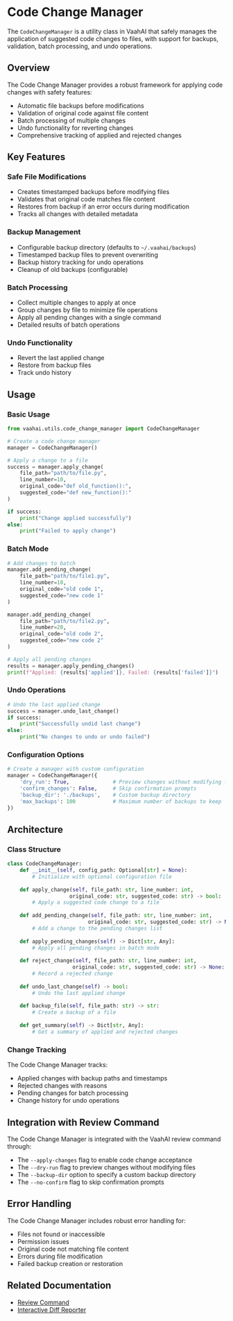 # Code Change Manager

The `CodeChangeManager` is a utility class in VaahAI that safely manages the application of suggested code changes to files, with support for backups, validation, batch processing, and undo operations.

## Overview

The Code Change Manager provides a robust framework for applying code changes with safety features:
- Automatic file backups before modifications
- Validation of original code against file content
- Batch processing of multiple changes
- Undo functionality for reverting changes
- Comprehensive tracking of applied and rejected changes

## Key Features

### Safe File Modifications

- Creates timestamped backups before modifying files
- Validates that original code matches file content
- Restores from backup if an error occurs during modification
- Tracks all changes with detailed metadata

### Backup Management

- Configurable backup directory (defaults to `~/.vaahai/backups`)
- Timestamped backup files to prevent overwriting
- Backup history tracking for undo operations
- Cleanup of old backups (configurable)

### Batch Processing

- Collect multiple changes to apply at once
- Group changes by file to minimize file operations
- Apply all pending changes with a single command
- Detailed results of batch operations

### Undo Functionality

- Revert the last applied change
- Restore from backup files
- Track undo history

## Usage

### Basic Usage

```python
from vaahai.utils.code_change_manager import CodeChangeManager

# Create a code change manager
manager = CodeChangeManager()

# Apply a change to a file
success = manager.apply_change(
    file_path="path/to/file.py",
    line_number=10,
    original_code="def old_function():",
    suggested_code="def new_function():"
)

if success:
    print("Change applied successfully")
else:
    print("Failed to apply change")
```

### Batch Mode

```python
# Add changes to batch
manager.add_pending_change(
    file_path="path/to/file1.py",
    line_number=10,
    original_code="old code 1",
    suggested_code="new code 1"
)

manager.add_pending_change(
    file_path="path/to/file2.py",
    line_number=20,
    original_code="old code 2",
    suggested_code="new code 2"
)

# Apply all pending changes
results = manager.apply_pending_changes()
print(f"Applied: {results['applied']}, Failed: {results['failed']}")
```

### Undo Operations

```python
# Undo the last applied change
success = manager.undo_last_change()
if success:
    print("Successfully undid last change")
else:
    print("No changes to undo or undo failed")
```

### Configuration Options

```python
# Create a manager with custom configuration
manager = CodeChangeManager({
    'dry_run': True,              # Preview changes without modifying files
    'confirm_changes': False,     # Skip confirmation prompts
    'backup_dir': './backups',    # Custom backup directory
    'max_backups': 100            # Maximum number of backups to keep
})
```

## Architecture

### Class Structure

```python
class CodeChangeManager:
    def __init__(self, config_path: Optional[str] = None):
        # Initialize with optional configuration file
        
    def apply_change(self, file_path: str, line_number: int, 
                    original_code: str, suggested_code: str) -> bool:
        # Apply a suggested code change to a file
        
    def add_pending_change(self, file_path: str, line_number: int,
                          original_code: str, suggested_code: str) -> None:
        # Add a change to the pending changes list
        
    def apply_pending_changes(self) -> Dict[str, Any]:
        # Apply all pending changes in batch mode
        
    def reject_change(self, file_path: str, line_number: int,
                     original_code: str, suggested_code: str) -> None:
        # Record a rejected change
        
    def undo_last_change(self) -> bool:
        # Undo the last applied change
        
    def backup_file(self, file_path: str) -> str:
        # Create a backup of a file
        
    def get_summary(self) -> Dict[str, Any]:
        # Get a summary of applied and rejected changes
```

### Change Tracking

The Code Change Manager tracks:
- Applied changes with backup paths and timestamps
- Rejected changes with reasons
- Pending changes for batch processing
- Change history for undo operations

## Integration with Review Command

The Code Change Manager is integrated with the VaahAI review command through:
- The `--apply-changes` flag to enable code change acceptance
- The `--dry-run` flag to preview changes without modifying files
- The `--backup-dir` option to specify a custom backup directory
- The `--no-confirm` flag to skip confirmation prompts

## Error Handling

The Code Change Manager includes robust error handling for:
- Files not found or inaccessible
- Permission issues
- Original code not matching file content
- Errors during file modification
- Failed backup creation or restoration

## Related Documentation

- [Review Command](../cli/review_command.md)
- [Interactive Diff Reporter](../reporting/interactive_diff_reporter.md)
